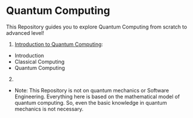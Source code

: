 # Quantum Computing

This Repository guides you to explore Quantum Computing from scratch to advanced level!

1) [Introduction to Quantum Computing](https://github.com/Saheer7/Quantum_Computing/blob/master/1.%20Introduction):
  - Introduction
  - Classical Computing
  - Quantum Computing

2) 


- Note: This Repository is not on quantum mechanics or Software Engineering. Everything here is based on the mathematical model of quantum computing. So, even the basic knowledge in quantum mechanics is not necessary.
